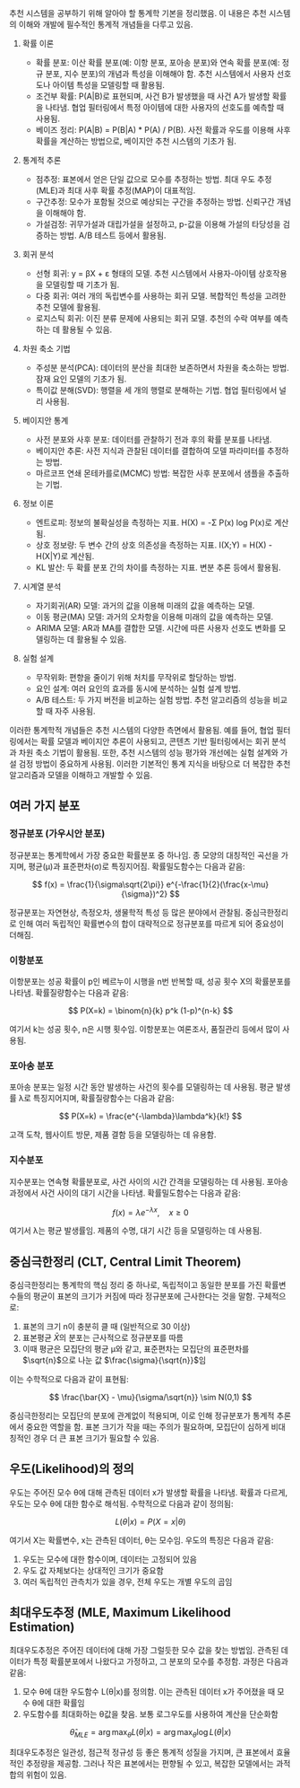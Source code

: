 추천 시스템을 공부하기 위해 알아야 할 통계학 기본을 정리했음. 이 내용은 추천 시스템의 이해와 개발에 필수적인 통계적 개념들을 다루고 있음.

1. 확률 이론
   - 확률 분포: 이산 확률 분포(예: 이항 분포, 포아송 분포)와 연속 확률 분포(예: 정규 분포, 지수 분포)의 개념과 특성을 이해해야 함. 추천 시스템에서 사용자 선호도나 아이템 특성을 모델링할 때 활용됨.
   - 조건부 확률: P(A|B)로 표현되며, 사건 B가 발생했을 때 사건 A가 발생할 확률을 나타냄. 협업 필터링에서 특정 아이템에 대한 사용자의 선호도를 예측할 때 사용됨.
   - 베이즈 정리: P(A|B) = P(B|A) * P(A) / P(B). 사전 확률과 우도를 이용해 사후 확률을 계산하는 방법으로, 베이지안 추천 시스템의 기초가 됨.

2. 통계적 추론
   - 점추정: 표본에서 얻은 단일 값으로 모수를 추정하는 방법. 최대 우도 추정(MLE)과 최대 사후 확률 추정(MAP)이 대표적임.
   - 구간추정: 모수가 포함될 것으로 예상되는 구간을 추정하는 방법. 신뢰구간 개념을 이해해야 함.
   - 가설검정: 귀무가설과 대립가설을 설정하고, p-값을 이용해 가설의 타당성을 검증하는 방법. A/B 테스트 등에서 활용됨.

3. 회귀 분석
   - 선형 회귀: y = βX + ε 형태의 모델. 추천 시스템에서 사용자-아이템 상호작용을 모델링할 때 기초가 됨.
   - 다중 회귀: 여러 개의 독립변수를 사용하는 회귀 모델. 복합적인 특성을 고려한 추천 모델에 활용됨.
   - 로지스틱 회귀: 이진 분류 문제에 사용되는 회귀 모델. 추천의 수락 여부를 예측하는 데 활용될 수 있음.

4. 차원 축소 기법
   - 주성분 분석(PCA): 데이터의 분산을 최대한 보존하면서 차원을 축소하는 방법. 잠재 요인 모델의 기초가 됨.
   - 특이값 분해(SVD): 행렬을 세 개의 행렬로 분해하는 기법. 협업 필터링에서 널리 사용됨.

5. 베이지안 통계
   - 사전 분포와 사후 분포: 데이터를 관찰하기 전과 후의 확률 분포를 나타냄.
   - 베이지안 추론: 사전 지식과 관찰된 데이터를 결합하여 모델 파라미터를 추정하는 방법.
   - 마르코프 연쇄 몬테카를로(MCMC) 방법: 복잡한 사후 분포에서 샘플을 추출하는 기법.

6. 정보 이론
   - 엔트로피: 정보의 불확실성을 측정하는 지표. H(X) = -Σ P(x) log P(x)로 계산됨.
   - 상호 정보량: 두 변수 간의 상호 의존성을 측정하는 지표. I(X;Y) = H(X) - H(X|Y)로 계산됨.
   - KL 발산: 두 확률 분포 간의 차이를 측정하는 지표. 변분 추론 등에서 활용됨.

7. 시계열 분석
   - 자기회귀(AR) 모델: 과거의 값을 이용해 미래의 값을 예측하는 모델.
   - 이동 평균(MA) 모델: 과거의 오차항을 이용해 미래의 값을 예측하는 모델.
   - ARIMA 모델: AR과 MA를 결합한 모델. 시간에 따른 사용자 선호도 변화를 모델링하는 데 활용될 수 있음.

8. 실험 설계
   - 무작위화: 편향을 줄이기 위해 처치를 무작위로 할당하는 방법.
   - 요인 설계: 여러 요인의 효과를 동시에 분석하는 실험 설계 방법.
   - A/B 테스트: 두 가지 버전을 비교하는 실험 방법. 추천 알고리즘의 성능을 비교할 때 자주 사용됨.

이러한 통계학적 개념들은 추천 시스템의 다양한 측면에서 활용됨. 예를 들어, 협업 필터링에서는 확률 모델과 베이지안 추론이 사용되고, 콘텐츠 기반 필터링에서는 회귀 분석과 차원 축소 기법이 활용됨. 또한, 추천 시스템의 성능 평가와 개선에는 실험 설계와 가설 검정 방법이 중요하게 사용됨. 이러한 기본적인 통계 지식을 바탕으로 더 복잡한 추천 알고리즘과 모델을 이해하고 개발할 수 있음.

## 여러 가지 분포

### 정규분포 (가우시안 분포)

정규분포는 통계학에서 가장 중요한 확률분포 중 하나임. 종 모양의 대칭적인 곡선을 가지며, 평균(μ)과 표준편차(σ)로 특징지어짐. 확률밀도함수는 다음과 같음:

$$ f(x) = \frac{1}{\sigma\sqrt{2\pi}} e^{-\frac{1}{2}(\frac{x-\mu}{\sigma})^2} $$

정규분포는 자연현상, 측정오차, 생물학적 특성 등 많은 분야에서 관찰됨. 중심극한정리로 인해 여러 독립적인 확률변수의 합이 대략적으로 정규분포를 따르게 되어 중요성이 더해짐.

### 이항분포

이항분포는 성공 확률이 p인 베르누이 시행을 n번 반복할 때, 성공 횟수 X의 확률분포를 나타냄. 확률질량함수는 다음과 같음:

$$ P(X=k) = \binom{n}{k} p^k (1-p)^{n-k} $$

여기서 k는 성공 횟수, n은 시행 횟수임. 이항분포는 여론조사, 품질관리 등에서 많이 사용됨.

### 포아송 분포

포아송 분포는 일정 시간 동안 발생하는 사건의 횟수를 모델링하는 데 사용됨. 평균 발생률 λ로 특징지어지며, 확률질량함수는 다음과 같음:

$$ P(X=k) = \frac{e^{-\lambda}\lambda^k}{k!} $$

고객 도착, 웹사이트 방문, 제품 결함 등을 모델링하는 데 유용함.

### 지수분포

지수분포는 연속형 확률분포로, 사건 사이의 시간 간격을 모델링하는 데 사용됨. 포아송 과정에서 사건 사이의 대기 시간을 나타냄. 확률밀도함수는 다음과 같음:

$$ f(x) = \lambda e^{-\lambda x}, \quad x \geq 0 $$

여기서 λ는 평균 발생률임. 제품의 수명, 대기 시간 등을 모델링하는 데 사용됨.

## 중심극한정리 (CLT, Central Limit Theorem)

중심극한정리는 통계학의 핵심 정리 중 하나로, 독립적이고 동일한 분포를 가진 확률변수들의 평균이 표본의 크기가 커짐에 따라 정규분포에 근사한다는 것을 말함. 구체적으로:

1. 표본의 크기 n이 충분히 클 때 (일반적으로 30 이상)
2. 표본평균 $\bar{X}$의 분포는 근사적으로 정규분포를 따름
3. 이때 평균은 모집단의 평균 μ와 같고, 표준편차는 모집단의 표준편차를 $\sqrt{n}$으로 나눈 값 $\frac{\sigma}{\sqrt{n}}$임

이는 수학적으로 다음과 같이 표현됨:

$$ \frac{\bar{X} - \mu}{\sigma/\sqrt{n}} \sim N(0,1) $$

중심극한정리는 모집단의 분포에 관계없이 적용되며, 이로 인해 정규분포가 통계적 추론에서 중요한 역할을 함. 표본 크기가 작을 때는 주의가 필요하며, 모집단이 심하게 비대칭적인 경우 더 큰 표본 크기가 필요할 수 있음.

## 우도(Likelihood)의 정의

우도는 주어진 모수 θ에 대해 관측된 데이터 x가 발생할 확률을 나타냄. 확률과 다르게, 우도는 모수 θ에 대한 함수로 해석됨. 수학적으로 다음과 같이 정의됨:

$$ L(\theta|x) = P(X=x|\theta) $$

여기서 X는 확률변수, x는 관측된 데이터, θ는 모수임. 우도의 특징은 다음과 같음:

1. 우도는 모수에 대한 함수이며, 데이터는 고정되어 있음
2. 우도 값 자체보다는 상대적인 크기가 중요함
3. 여러 독립적인 관측치가 있을 경우, 전체 우도는 개별 우도의 곱임

## 최대우도추정 (MLE, Maximum Likelihood Estimation)

최대우도추정은 주어진 데이터에 대해 가장 그럴듯한 모수 값을 찾는 방법임. 관측된 데이터가 특정 확률분포에서 나왔다고 가정하고, 그 분포의 모수를 추정함. 과정은 다음과 같음:

1. 모수 θ에 대한 우도함수 L(θ|x)를 정의함. 이는 관측된 데이터 x가 주어졌을 때 모수 θ에 대한 확률임
2. 우도함수를 최대화하는 θ값을 찾음. 보통 로그우도를 사용하여 계산을 단순화함

$$ \hat{\theta}_{MLE} = \arg\max_{\theta} L(\theta|x) = \arg\max_{\theta} \log L(\theta|x) $$

최대우도추정은 일관성, 점근적 정규성 등 좋은 통계적 성질을 가지며, 큰 표본에서 효율적인 추정량을 제공함. 그러나 작은 표본에서는 편향될 수 있고, 복잡한 모델에서는 과적합의 위험이 있음.


